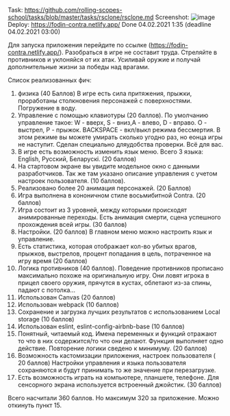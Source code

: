 Task: https://github.com/rolling-scopes-school/tasks/blob/master/tasks/rsclone/rsclone.md
Screenshot:
![image](https://lh3.googleusercontent.com/fe9442Locg2LxdQ_oW616EQFS888e5t3jzLAntGfI9IoPFP03aOTdRTTyBalPLkNFsFJtHRyAw6iksaMk-UN-R9WRiHSf94bJ3bsAyCnFD3krHV4WsSxHGCTL0tnd9j-BIGEVJq4znJh672ABr84V4WAA9v-chUJxs_6s9mlIUhPbIOdojAUvw-G2Ue1rfNghzuBNnMVf-SehhKLsvHQNFi15bbylBcdk7fj1zfh20_yYRvqr8vyOBPmOgdHGmQCSBwHDKpEFCN_OiuAnkUst-78HlFdc8xpkkfEngPT67QXYy7cHAX3xayKc4tSXupE-o5bu06E9ctP25bp81g6DRq4bEZQ0PsRaKrT07GJ-v6Wfg_81MnqSZ4OEEQAh7aCR5ps4oZq74T-c74_hZbASXa0PR-hM4FUl-jgRF2pCjOEGIIT__13tuhfRcCnlIFm7Unb5Fji_WD2WjQARbAn3F0NQ5OJ3NF7h-9VvAG7-BI7XDs5eS0I_cKwwBaSDAsuhxnvbIntKa5mgqq95zhKVsDOdqNoj2lrp6FX6XtQNW9LSWw9km0k_PbVB0bRAaJWXngv7_9y2mHjm7ubPgGA4SHoirHuEEkEhG5s-tWEEGas80WBLFeQ33f0tBl3FE8UfRZX399BRiBLFyA_x2PL1prNph_Q1hSm-vyfSF01vOuvLDHzMNK4lXm-9TIDpw=w1118-h972-no?authuser=0)
Deploy: https://fodin-contra.netlify.app/
Done 04.02.2021 1:35 (deadline 04.02.2021 03:00)

Для запуска приложения перейдите по ссылке (https://fodin-contra.netlify.app/). Разобраться в игре не составит труда. Стреляйте в противников и уклоняйся от их атак. Усиливай оружие и получай дополнительные жизни за победы над врагами. 

Список реализованных фич: 

1) физика (40 Баллов)
  В игре есть сила притяжения, прыжки, проработаны столкновения персонажей с поверхностями. Погружение в воду. 
2) Управление с помощью клавиотуры (20 баллов).
  По умолчанию управление такое: W - вверх, S - вниз,A - влево, D - вправо. O - выстрел, P - прыжок. BACKSPACE - вкл/выкл режима бессмертия. В этом режиме вы можете умирать сколько угодно раз, но еонца игры не наступит. Сделан специально дляудобства проверки. Всё для вас.
3) В игре есть возможность изменить язык меню. Всего 3 языка: English, Русский, Беларускi. (20 баллов)
4) На стартовом экране вы увидите модельное окно с данными разработчиков. Так же там указано описание управления с учетом настроек пользователя. (10 баллов).
5) Реализовано более 20 анимация персонажей. (20 Баллов)
6) Игра выполнена в кононичном стиле восьмибитной Contra. (20 баллов)
7) Игра состоит из 3 уровней, между которыми происходят анимированные переходы. Есть анимация смерти, сцена успешного прохождения всей игры. (30 баллов)
8) Настройки. (20 баллов)
  В главном меню можно настроить язык и управление.
9) Есть статистика, которая отображает кол-во убитых врагов, прыжков, выстрелов, процент попадания в цель, потраченное на игру время (20 баллов)
10) Логика противников (40 баллов).
Поведение противников прописано максимально похоже на оригинальную игру. Они ловят игрока в прицел своего оружия, прячутся в кустах, облетают из-за спины, падают с потолка...
11) Использован Canvas (20 баллов)
12) Использован webpack (10 баллов)
13) Сохранение и загрузка лучших результатов с использованием Local storage (10 баллов)
14) Использован eslint, eslint-config-airbnb-base (10 баллов)
15) Понятный, читаемый код. Имена переменных и функций отражают то что в них содержится/то что они делают. Функция выполняет одно действие. Повторение логики сведено к минимуму. (20 баллов)
16) Возможность кастомизации приложения, настроек пользователя ( 20 баллов)
Настройки управления и языка пользователя сохраняются и будут принимать то же значение при перезагрузке.
17) Есть возможность играть на компьютере, планшете, телефоне. Для сенсорного экрана используется встроенный джойстик. (30 баллов)

Всего насчитали 360 баллов. Но максимум 320 за приложение. Можно откинуть пункт 15.
